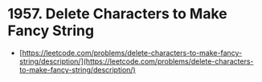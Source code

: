 # 1957. Delete Characters to Make Fancy String

- [https://leetcode.com/problems/delete-characters-to-make-fancy-string/description/](https://leetcode.com/problems/delete-characters-to-make-fancy-string/description/)
